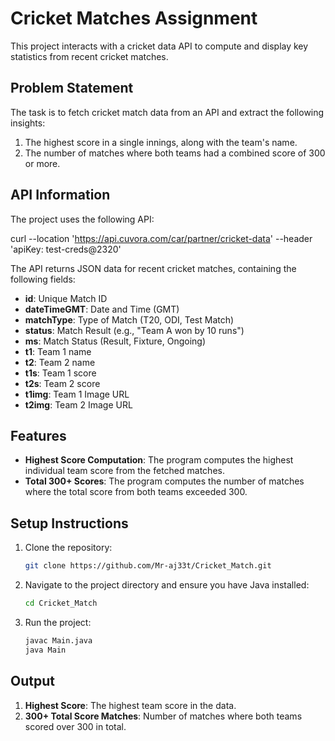 # Cricket Matches Assignment

This project interacts with a cricket data API to compute and display key statistics from recent cricket matches.

## Problem Statement

The task is to fetch cricket match data from an API and extract the following insights:

1. The highest score in a single innings, along with the team's name.
2. The number of matches where both teams had a combined score of 300 or more.

## API Information

The project uses the following API:

curl --location 'https://api.cuvora.com/car/partner/cricket-data'
--header 'apiKey: test-creds@2320'


The API returns JSON data for recent cricket matches, containing the following fields:

- **id**: Unique Match ID
- **dateTimeGMT**: Date and Time (GMT)
- **matchType**: Type of Match (T20, ODI, Test Match)
- **status**: Match Result (e.g., "Team A won by 10 runs")
- **ms**: Match Status (Result, Fixture, Ongoing)
- **t1**: Team 1 name
- **t2**: Team 2 name
- **t1s**: Team 1 score
- **t2s**: Team 2 score
- **t1img**: Team 1 Image URL
- **t2img**: Team 2 Image URL

## Features

- **Highest Score Computation**: The program computes the highest individual team score from the fetched matches.
- **Total 300+ Scores**: The program computes the number of matches where the total score from both teams exceeded 300.

## Setup Instructions

1. Clone the repository:
    ```bash
    git clone https://github.com/Mr-aj33t/Cricket_Match.git
    ```

2. Navigate to the project directory and ensure you have Java installed:
    ```bash
    cd Cricket_Match
    ```

3. Run the project:
    ```bash
    javac Main.java
    java Main
    ```

## Output

1. **Highest Score**: The highest team score in the data.
2. **300+ Total Score Matches**: Number of matches where both teams scored over 300 in total.


